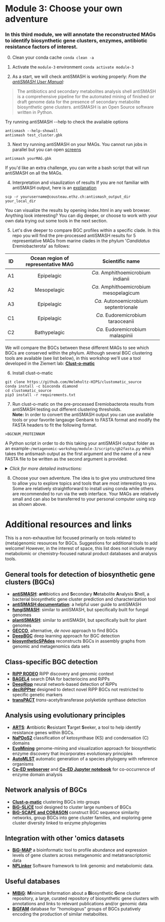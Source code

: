 # Module 3: Choose your own adventure

### In this third module, we will annotate the reconstructed MAGs to identify biosynthetic gene clusters, enzymes, antibiotic resistance factors of interest. 

0. Clean your conda cache
```conda clean -a```

1. Activate the ```module-3``` environment
```conda activate module-3```

2. As a start, we will check antiSMASH is working properly:
*From the [antiSMASH User Manual](https://docs.antismash.secondarymetabolites.org/#):*

>The antibiotics and secondary metabolites analysis shell antiSMASH is a comprehensive pipeline for the automated mining of finished or draft genome data for the presence of secondary metabolite biosynthetic gene clusters. antiSMASH is an Open Source software written in Python.


Try running antiSMASH --help to check the available options
```
antismash --help-showall 
antismash test_cluster.gbk
```
3. Next try running antiSMASH on your MAGs. You cannot run jobs in parallel but you can open [screens](https://kb.iu.edu/d/acuy)
```
antismash yourMAG.gbk
```
If you'd like an extra challenge, you can write a bash script that will run antiSMASH on all the MAGs.

4. Interpretation and visaulization of results
If you are not familiar with antiSMASH output, here is an [explanation](https://docs.antismash.secondarymetabolites.org/understanding_output/)

```
scp -r yourusername@cousteau.ethz.ch:antismash_output_dir your_local_dir
```
You can visualize the results by opening index.html in any web browser. Anything look interesting? You can dig deeper, or choose to work with your own data trying out some tools in the next section.

5. Let's dive deeper to compare BGC profiles within a specific clade. In this repo you will find the pre-processed antiSMASH results for 5 representative MAGs from marine clades in the phylum '*Candidatus* Eremiobacterota' as follows:

|ID|Ocean region of representative MAG|Scientific name|
|:---:|:------------:|:----------:|
|A1|Epipelagic|*Ca.* Amphithoemicrobium indianii|
|A2|Mesopelagic|*Ca.* Amphithoemicrobium mesopelagicum|
|A3|Epipelagic|*Ca.* Autonoemicrobium septentrionale|
|C1|Epipelagic|*Ca.* Eudoremicrobium taraoceanii|
|C2|Bathypelagic|*Ca.* Eudoremicrobium malaspinii|

We will compare the BGCs between these different MAGs to see which BGCs are conserved within the phylum. Although several BGC clustering tools are available (see list below), in this workshop we'll use a tool developed in the Ziemert lab: **[Clust-o-matic](https://github.com/Helmholtz-HIPS/clustomatic_source)** 

6. Install clust-o-matic
```
git clone https://github.com/Helmholtz-HIPS/clustomatic_source
conda install -c bioconda diamond
cd clustomatic_source
pip3 install -r requirements.txt
```

7. Run clust-o-matic on the pre-processed Eremiobacterota results from antiSMASH testing out different clustering thresholds. <br>
**Note:** In order to convert the antiSMASH output you can use available tools or your favorite langauge Genbank to FASTA format and modify the FASTA headers to fit the following format. 
```
>BGCNUM_PROTEINNUM
```
A Python script in order to do this taking your antiSMASH output folder as an example```~/metagenomic-workshop/module-3/scripts/gb2fasta.py``` which takes the antismash output as the first argument and the name of a new FASTA file to be written as the second argument is provided.

<details>
<summary><i>Click for more detailed instructions:</I></summary>
 
From your user directory when you login: <br>
 
```
git clone https://github.com/applied-meta-omics-ethz-2023/metagenomics-workshop.git
cd metagenomics-workshop/module-3/
python3 scripts/gb2fasta.py data/eremio_antismash_gbk_output/ ~/clustomatic_source/gb2fasta_output.fasta
cd ~/clustomatic_source/
python3 clustomatic.py gb2fasta_output.fasta 0.95 > clustomatic_output.txt
less clustomatic_output.txt
```  

 On your local terminal: <br>
```
scp -r yourusername@cousteau.ethz.ch:clustomatic_source/clustomatic_output.txt your_local_dir
```
Open the file in your preferred program and visualize results e.g., as a heatmap.
</details>

8. Choose your own adventure. The idea is to give you unstructured time to allow you to explore topics and tools that are most interesting to you. Some are relatively straightforward to install using conda while others are recommended to run via the web interface. Your MAGs are relatively small and can also be transferred to your personal computer using scp as shown above.

# Additional resources and links
This is a non-exhaustive list focused primarily on tools related to (meta)genomic resources for BGCs. Suggestions for additional tools to add welcome! However, in the interest of space, this list does not include many metabolomic or chemistry-focused natural product databases and analysis tools. 

## General tools for detection of biosynthetic gene clusters (BGCs)
- **[antiSMASH](https://antismash.secondarymetabolites.org/#!/start)**: **anti**biotics and **S**econdary **M**etabolite **A**nalysis **S**hell, a bacterial biosynthetic gene cluster prediction and characterization tool
- **[antiSMASH documentation](https://docs.antismash.secondarymetabolites.org/)**: a helpful user guide to antiSMASH
- **[fungiSMASH](https://fungismash.secondarymetabolites.org/#!/start)**: similar to antiSMASH, but specifically built for fungal genomes
- **[plantiSMASH](http://plantismash.secondarymetabolites.org/)**: similar to antiSMASH, but specifically built for plant genomes
- **[GECCO](https://gecco.embl.de)**, alternative, *de novo* approach to find BGCs 
- **[DeepBGC](https://github.com/Merck/deepbgc)** deep learning approach for BGC detection
- **[biosyntheticSPAdes](https://cab.spbu.ru/software/biosyntheticspades/)** reconstructs BGCs in assembly graphs from genomic and metagenomics data sets

## Class-specific BGC detection
- **[RiPP RODEO](https://ripp.rodeo/index.html)** RiPP discovery and genomic context
- **[BAGEL4](https://github.com/annejong/BAGEL4)** search DNA for bacteriocins and RiPPs
- **[DeepRipp](http://deepripp.magarveylab.ca)** neural network-based detection of RiPPs
- **[decRiPPter](https://github.com/Alexamk/decRiPPter)** designed to detect novel RiPP BGCs not restricted to specific genetic markers
- **[transPACT](https://github.com/chevrm/transPACT)** *trans*-acetyltransferase polyketide synthase detection

## Analysis using evolutionary principles
- **[ARTS](http://arts.ziemertlab.com/)**: **A**ntibiotic **R**esistant **T**arget **S**eeker, a tool to help identify resistance genes within BGCs.
- **[NaPDoS2](https://npdomainseeker.sdsc.edu/napdos2/napdos_home_v2.html)** classification of ketosynthase (KS) and condensation (C) domains 
- **[EvoMining](https://github.com/nselem/EvoMining/wiki)** genome-mining and visualization approach for biosynthetic enzyme discovery that incorporates evolutionary principles
- **[AutoMLST](https://automlst.ziemertlab.com)** automatic generation of a species phylogeny with reference organisms
- **[Co-ED webserver](http://enzyme-analysis.org)** and **[Co-ED Jupyter notebook](https://github.com/tderond/CO-ED)** for co-occurrence of enzyme domain analysis

## Network analysis of BGCs
- **[Clust-o-matic](https://github.com/Helmholtz-HIPS/clustomatic_source)** clustering BGCs into groups
- **[BiG-SLiCE](https://github.com/medema-group/bigslice)**  tool designed to cluster large numbers of BGCs
- **[BiG-SCAPE and CORASON](https://bigscape-corason.secondarymetabolites.org/index.html)** construct BGC sequence similarity networks, group BGCs into gene cluster families, and exploring gene cluster diversity linked to enzyme phylogenies

## Integration with other 'omics datasets 
- **[BiG-MAP](https://github.com/medema-group/BiG-MAP)** a bioinformatic tool to profile abundance and expression levels of gene clusters across metagenomic and metatranscriptomic data
- **[NPLinker](https://journals.plos.org/ploscompbiol/article?id=10.1371/journal.pcbi.1008920)** Software framework to link genomic and metabolomic data.

## Useful databases
- **[MIBiG](https://mibig.secondarymetabolites.org/)**: **M**inimum **I**nformation about a **Bi**osynthetic **G**ene cluster repository, a large, curated repository of biosynthetic gene clusters with annotations and links to relevant publications and/or genomic data
- **[BiGFAM](https://bigfam.bioinformatics.nl/home)** database for "homologous" groups of BGCs putatively encoding the production of similar metabolites.

